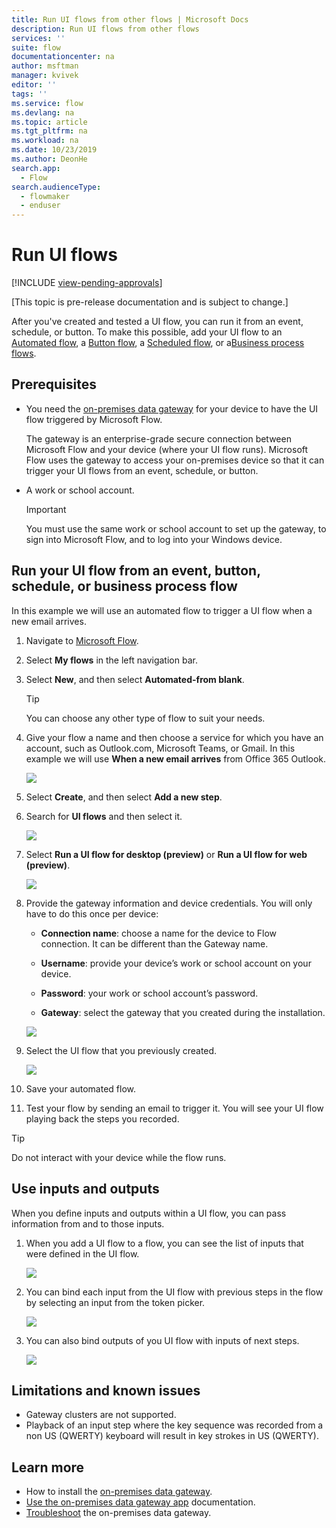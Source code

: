 ```yaml
---
title: Run UI flows from other flows | Microsoft Docs
description: Run UI flows from other flows 
services: ''
suite: flow
documentationcenter: na
author: msftman
manager: kvivek
editor: ''
tags: ''
ms.service: flow
ms.devlang: na
ms.topic: article
ms.tgt_pltfrm: na
ms.workload: na
ms.date: 10/23/2019
ms.author: DeonHe
search.app: 
  - Flow
search.audienceType: 
  - flowmaker
  - enduser
---
```


# Run UI flows
[!INCLUDE [view-pending-approvals](../includes/cc-rebrand.md)]

[This topic is pre-release documentation and is subject to change.]

After you've created and tested a UI flow, you can run it from an event, schedule, or button. To make this possible, add your UI flow to an [Automated flow](../get-started-logic-flow.md), a [Button flow](../introduction-to-button-flows.md), a [Scheduled flow](../run-scheduled-tasks.md), or a[Business process flows](../business-process-flows-overview.md).

## Prerequisites

- You need the [on-premises data gateway](https://go.microsoft.com/fwlink/?LinkID=820580&clcid=0x409) for your device to have the UI flow triggered by Microsoft Flow.
   
   The gateway is an enterprise-grade secure connection between Microsoft Flow and your device (where your UI flow runs). Microsoft Flow uses the gateway to access your on-premises device so that it can trigger your UI flows from an event, schedule, or button.
- A work or school account. 

   >[!IMPORTANT]
   >You must use the same work or school account to set up the gateway, to sign into Microsoft Flow, and to log into your Windows device.

<!--To do, no need for this here... it duplicates gateway content-->

<!-- ![](../media/run-ui-flow/3ae74b6c16e297854ff672a5061b693b.png)

You need to use the same work or school account in the gateway as on your
Windows device and Microsoft Flow.

1. Accept the terms of use and privacy statement  
    
    ![](../media/run-ui-flow/d95126d0056d250ea37211ee19466a6c.png)

1.  You will be prompted multiple times by Windows to accept changes made to
    your computer

1. Enter the email address for your work or school account that is used with
    Microsoft Flow and your Windows device and select **sign in**.

   ![](../media/run-ui-flow/d558e4a710057996e0ac1da52bb5e8e8.png)

1. Sign in with your account. You may see a different screen at this stage
    depending on your account configuration.  
    
    ![](../media/run-ui-flow/0d7bbbce4401278aa3137cb004cc7970.png)

1. Register a new gateway if this is the first time that you do so  
    

    ![](../media/run-ui-flow/855da551b31c1878bd69d0cc679b59af.png)

1. Choose a name for the gateway, set a recovery key of your choice and select
    **Configure.**  
  
    ![](../media/run-ui-flow/2876dc7a67a1dc8c8216b7639524bc1f.png)

1. You are done and can close the summary screen

   ![](../media/run-ui-flow/15de4d8c977e2427376c6aead13b0bbe.png)

For more information you can look at the [on-premises data gateway installer
documentation](https://docs.microsoft.com/data-integration/gateway/service-gateway-app)
and the [gateway
management](https://docs.microsoft.com/flow/gateway-manage) documentation.

-->

## Run your UI flow from an event, button, schedule, or business process flow

In this example we will use an automated flow to trigger a UI flow when a new email arrives.

1. Navigate to [Microsoft Flow](https://flow.microsoft.com/).
1. Select **My flows** in the left navigation bar.
1. Select **New**, and then select **Automated-from blank**.

   >[!TIP]
   >You can choose any other type of flow to suit your needs.

1. Give your flow a name and then choose a service for which you have an account,  such as Outlook.com, Microsoft Teams, or Gmail. In this example we will use **When a new email arrives** from Office 365 Outlook.  
    
    ![](../media/run-ui-flow/2d4ec17d239169a46905cef1829fa3a1.png)

1. Select **Create**, and then select **Add a new step**.

1. Search for **UI flows** and then select it. 
  
    ![](../media/run-ui-flow/949b72d28a1233a7c76b7fe92ac50c11.png)

1. Select **Run a UI flow for desktop (preview)** or **Run a UI flow for web (preview)**.

     ![](../media/run-ui-flow/4e66da4e12a1235d06d94f00b806793e.png)

1. Provide the gateway information and device credentials. You will only have to do this once per device:

    -  **Connection name**: choose a name for the device to Flow connection. It can be  different than the Gateway name.

    -  **Username**: provide your device’s work or school account on your device.

    -  **Password**: your work or school account’s password.

    -  **Gateway**: select the gateway that you created during the installation.

      ![](../media/run-ui-flow/f253eebbddcc90c7d2c65c4d2523ec14.png)

1. Select the UI flow that you previously created.

   ![](../media/run-ui-flow/a00455ae03a71ea477cfa32a632896f0.png)

1. Save your automated flow.

1. Test your flow by sending an email to trigger it. You will see your UI flow  playing back the steps you recorded. 

>[!TIP]
>Do not interact with your device while the flow runs.

## Use inputs and outputs

When you define inputs and outputs within a UI flow, you can pass information from and to those inputs.

1. When you add a UI flow to a flow, you can see the list of inputs that were defined in the UI flow.

   ![](../media/run-ui-flow/05c87e0bfc4e994c00fc1ad253c17749.png)

1. You can bind each input from the UI flow with previous steps in the flow by selecting an input from the token picker.

   ![](../media/run-ui-flow/7b2d9c3d9a9ad3bbb8a612497e484aa7.png)

1. You can also bind outputs of you UI flow with inputs of next steps.

   ![](../media/run-ui-flow/d0c4bd1796298d1ea694cb381a0a26db.png)

## Limitations and known issues

- Gateway clusters are not supported.
- Playback of an input step where the key sequence was recorded from a non US 
    (QWERTY) keyboard will result in key strokes in US (QWERTY).

## Learn more

 - How to install the [on-premises data gateway](https://docs.microsoft.com/data-integration/gateway/service-gateway-app).
 - [Use the on-premises data gateway app](https://docs.microsoft.com/flow/gateway-manage) documentation.
- [Troubleshoot](https://docs.microsoft.com/data-integration/gateway/service-gateway-tshoot) the on-premises data gateway.
